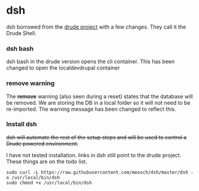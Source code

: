 # dsh
dsh borrowed from the [drude project](https://github.com/blinkreaction/drude) with a few changes. They call it the Drude Shell.

### dsh bash

dsh bash in the drude version opens the cli container. This has been changed to open the localdevdrupal container

### remove warning

The **remove** warning (also seen during a reset) states that the database will be removed. We are storing the DB in a local folder so it will not need to be re-imported. The warning message has been changed to reflect this.

###  Install dsh

~~dsh will automate the rest of the setup steps and will be used to control a Drude powered environment.~~

I have not tested installation. links in dsh still point to the drude project. These things are on the todo list.

    sudo curl -L https://raw.githubusercontent.com/meosch/dsh/master/dsh -o /usr/local/bin/dsh
    sudo chmod +x /usr/local/bin/dsh

